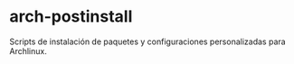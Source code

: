 # arch-postinstall
Scripts de instalación de paquetes y configuraciones personalizadas para Archlinux.
